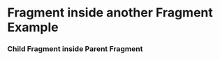 <h1>Fragment inside another Fragment Example</h1>
<h3>Child Fragment inside Parent Fragment</h3>



